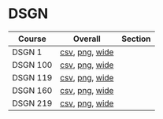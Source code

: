 # DSGN

| Course | Overall | Section |
| ------ | ------- | ------- |
| DSGN 1 | [csv](https://github.com/UCSD-Historical-Enrollment-Data/2024Spring/blob/main/overall/DSGN%201.csv), [png](https://raw.githubusercontent.com/UCSD-Historical-Enrollment-Data/2024Spring/main/plot_overall/DSGN%201.png), [wide](https://raw.githubusercontent.com/UCSD-Historical-Enrollment-Data/2024Spring/main/plot_overall_wide/DSGN%201.png) |  |
| DSGN 100 | [csv](https://github.com/UCSD-Historical-Enrollment-Data/2024Spring/blob/main/overall/DSGN%20100.csv), [png](https://raw.githubusercontent.com/UCSD-Historical-Enrollment-Data/2024Spring/main/plot_overall/DSGN%20100.png), [wide](https://raw.githubusercontent.com/UCSD-Historical-Enrollment-Data/2024Spring/main/plot_overall_wide/DSGN%20100.png) |  |
| DSGN 119 | [csv](https://github.com/UCSD-Historical-Enrollment-Data/2024Spring/blob/main/overall/DSGN%20119.csv), [png](https://raw.githubusercontent.com/UCSD-Historical-Enrollment-Data/2024Spring/main/plot_overall/DSGN%20119.png), [wide](https://raw.githubusercontent.com/UCSD-Historical-Enrollment-Data/2024Spring/main/plot_overall_wide/DSGN%20119.png) |  |
| DSGN 160 | [csv](https://github.com/UCSD-Historical-Enrollment-Data/2024Spring/blob/main/overall/DSGN%20160.csv), [png](https://raw.githubusercontent.com/UCSD-Historical-Enrollment-Data/2024Spring/main/plot_overall/DSGN%20160.png), [wide](https://raw.githubusercontent.com/UCSD-Historical-Enrollment-Data/2024Spring/main/plot_overall_wide/DSGN%20160.png) |  |
| DSGN 219 | [csv](https://github.com/UCSD-Historical-Enrollment-Data/2024Spring/blob/main/overall/DSGN%20219.csv), [png](https://raw.githubusercontent.com/UCSD-Historical-Enrollment-Data/2024Spring/main/plot_overall/DSGN%20219.png), [wide](https://raw.githubusercontent.com/UCSD-Historical-Enrollment-Data/2024Spring/main/plot_overall_wide/DSGN%20219.png) |  |
